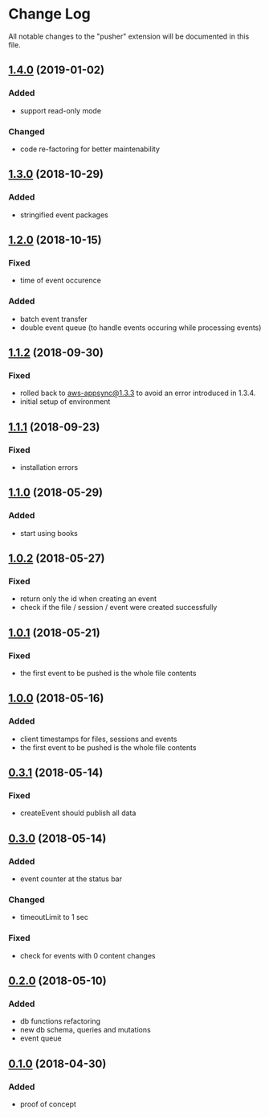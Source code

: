 # Change Log

All notable changes to the "pusher" extension will be documented in this file.

## [1.4.0](https://github.com/anemomazomata/pusher/releases/tag/v1.3.0) (2019-01-02)

### Added

- support read-only mode

### Changed

- code re-factoring for better maintenability

## [1.3.0](https://github.com/anemomazomata/pusher/releases/tag/v1.3.0) (2018-10-29)

### Added

- stringified event packages

## [1.2.0](https://github.com/anemomazomata/pusher/releases/tag/1.2.0) (2018-10-15)

### Fixed

- time of event occurence

### Added

- batch event transfer
- double event queue (to handle events occuring while processing events)

## [1.1.2](https://github.com/anemomazomata/pusher/releases/tag/1.1.2) (2018-09-30)

### Fixed

- rolled back to aws-appsync@1.3.3 to avoid an error introduced in 1.3.4.
- initial setup of environment

## [1.1.1](https://github.com/anemomazomata/pusher/releases/tag/1.0.0) (2018-09-23)

### Fixed

- installation errors

## [1.1.0](https://github.com/anemomazomata/pusher/releases/tag/1.0.0) (2018-05-29)

### Added

- start using books

## [1.0.2](https://github.com/anemomazomata/pusher/releases/tag/1.0.0) (2018-05-27)

### Fixed

- return only the id when creating an event
- check if the file / session / event were created successfully

## [1.0.1](https://github.com/anemomazomata/pusher/releases/tag/1.0.0) (2018-05-21)

### Fixed

- the first event to be pushed is the whole file contents

## [1.0.0](https://github.com/anemomazomata/pusher/releases/tag/1.0.0) (2018-05-16)

### Added

- client timestamps for files, sessions and events
- the first event to be pushed is the whole file contents

## [0.3.1](https://github.com/anemomazomata/pusher/releases/tag/0.3.1) (2018-05-14)

### Fixed

- createEvent should publish all data

## [0.3.0](https://github.com/anemomazomata/pusher/releases/tag/0.3.0) (2018-05-14)

### Added

- event counter at the status bar

### Changed

- timeoutLimit to 1 sec

### Fixed

- check for events with 0 content changes

## [0.2.0](https://github.com/anemomazomata/pusher/releases/tag/0.2.0) (2018-05-10)

### Added

- db functions refactoring
- new db schema, queries and mutations
- event queue

## [0.1.0](https://github.com/anemomazomata/pusher/releases/tag/v0.1.0-alpha) (2018-04-30)

### Added

- proof of concept
 
